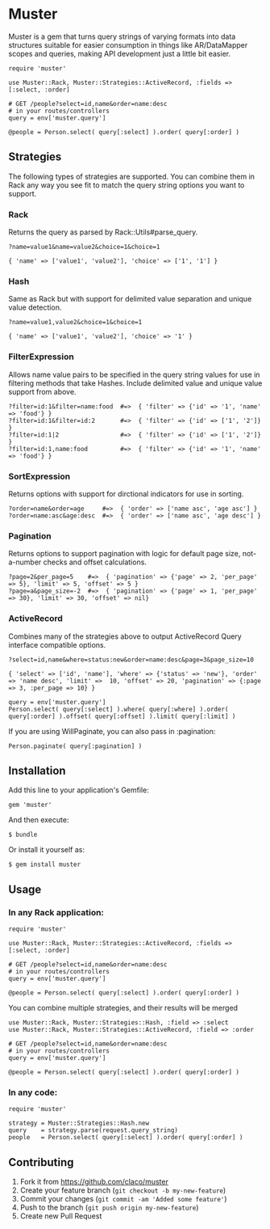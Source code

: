 # Muster

Muster is a gem that turns query strings of varying formats into data structures suitable for
easier consumption in things like AR/DataMapper scopes and queries, making API development just a little bit easier.

    require 'muster'

    use Muster::Rack, Muster::Strategies::ActiveRecord, :fields => [:select, :order]

    # GET /people?select=id,name&order=name:desc
    # in your routes/controllers
    query = env['muster.query']

    @people = Person.select( query[:select] ).order( query[:order] )

## Strategies

The following types of strategies are supported. You can combine them in Rack any way you see fit to match the query string options
you want to support.

### Rack

Returns the query as parsed by Rack::Utils#parse_query.

    ?name=value1&name=value2&choice=1&choice=1
    
    { 'name' => ['value1', 'value2'], 'choice' => ['1', '1'] }

### Hash

Same as Rack but with support for delimited value separation and unique value detection.

    ?name=value1,value2&choice=1&choice=1

    { 'name' => ['value1', 'value2'], 'choice' => '1' }

### FilterExpression

Allows name value pairs to be specified in the query string values for use in filtering methods that take Hashes.
Include delimited value and unique value support from above.

    ?filter=id:1&filter=name:food  #=>  { 'filter' => {'id' => '1', 'name' => 'food'} }
    ?filter=id:1&filter=id:2       #=>  { 'filter' => {'id' => ['1', '2']} }     
    ?filter=id:1|2                 #=>  { 'filter' => {'id' => ['1', '2']} }
    ?filter=id:1,name:food         #=>  { 'filter' => {'id' => '1', 'name' => 'food'} }

### SortExpression

Returns options with support for dirctional indicators for use in sorting.

    ?order=name&order=age     #=>  { 'order' => ['name asc', 'age asc'] }
    ?order=name:asc&age:desc  #=>  { 'order' => ['name asc', 'age desc'] }

### Pagination

Returns options to support pagination with logic for default page size, not-a-number checks and offset calculations.

    ?page=2&per_page=5    #=>  { 'pagination' => {'page' => 2, 'per_page' => 5}, 'limit' => 5, 'offset' => 5 }
    ?page=a&page_size=-2  #=>  { 'pagination' => {'page' => 1, 'per_page' => 30}, 'limit' => 30, 'offset' => nil}


### ActiveRecord

Combines many of the strategies above to output ActiveRecord Query interface compatible options.

    ?select=id,name&where=status:new&order=name:desc&page=3&page_size=10
    
    { 'select' => ['id', 'name'], 'where' => {'status' => 'new'}, 'order' => 'name desc', 'limit' =>  10, 'offset' => 20, 'pagination' => {:page => 3, :per_page => 10} }

    query = env['muster.query']
    Person.select( query[:select] ).where( query[:where] ).order( query[:order] ).offset( query[:offset] ).limit( query[:limit] )

If you are using WillPaginate, you can also pass in :pagination:

    Person.paginate( query[:pagination] )

## Installation

Add this line to your application's Gemfile:

    gem 'muster'

And then execute:

    $ bundle

Or install it yourself as:

    $ gem install muster

## Usage

### In any Rack application:

    require 'muster'

    use Muster::Rack, Muster::Strategies::ActiveRecord, :fields => [:select, :order]
    
    # GET /people?select=id,name&order=name:desc
    # in your routes/controllers
    query = env['muster.query']
    
    @people = Person.select( query[:select] ).order( query[:order] )

You can combine multiple strategies, and their results will be merged

    use Muster::Rack, Muster::Strategies::Hash, :field => :select
    use Muster::Rack, Muster::Strategies::ActiveRecord, :field => :order
    
    # GET /people?select=id,name&order=name:desc
    # in your routes/controllers
    query = env['muster.query']
    
    @people = Person.select( query[:select] ).order( query[:order] )


### In any code:

    require 'muster'

    strategy = Muster::Strategies::Hash.new
    query    = strategy.parse(request.query_string)
    people   = Person.select( query[:select] ).order( query[:order] )

## Contributing

1. Fork it from https://github.com/claco/muster
2. Create your feature branch (`git checkout -b my-new-feature`)
3. Commit your changes (`git commit -am 'Added some feature'`)
4. Push to the branch (`git push origin my-new-feature`)
5. Create new Pull Request

